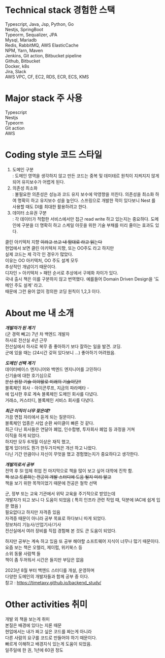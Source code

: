 # Technical stack 경험한 스택  
Typescript, Java, Jsp, Python, Go  
Nestjs, SpringBoot  
Typeorm, Sequalizer, JPA  
Mysql, Mariadb  
Redis, RabbitMQ, AWS ElasticCache  
NPM, Yarn, Maven  
Jenkins, Git action, Bitbucket pipeline  
Github, Bitbucket  
Docker, k8s  
Jira, Slack  
AWS VPC, CF, EC2, RDS, ECR, ECS, KMS  

# Major stack 주 사용  
Typescript  
Nestjs  
Typeorm  
Git action  
AWS  

# Coding style 코드 스타일   
1. 도메인 구분  
   : 도메인 영역을 생각하지 않고 만든 코드는 중복 및 데미테르 원칙이 지켜지지 않게되어 유지보수가 어렵게 된다.
2. 의존성 최소화  
   : 불필요한 의존성은 성능과 코드 유지 보수에 악영향을 끼친다. 의존성을 최소화 하여 명확히 하고 유지보수 성을 높인다. 스프링으로 개발한 적이 있다보니 Nest 를 사용할 때도 DI를 최대한 활용하려고 한다.
3. 데이터 소유권 구분  
   : 각 데이터가 적합한 서비스에서만 접근 read write 하고 있는지는 중요하다. 도메인에 구분을 더 명확히 하고 스케일 아웃을 위한 기술 부채를 미리 줄이는 효과도 있다.
   
클린 아키텍처 지향 ~~이라고 쓰고 내 맘대로 라고 읽는다~~  
현업에서 보면 클린 아키텍처 지향, 또는 OO주도 라고 하지만  
실제 코드는 제 각각 인 경우가 많았다.  
이유는 OO 아키텍처, OO 주도 설계 모두  
추상적인 개념이기 때문이다.  
디자인 > 아키텍처 > 패턴 순서로 추상에서 구체화 차이가 있다.  
국내 출시 책은 이를 구분하지 않고 번역했다. 예를들어 Domain Driven Design을 '도메인 주도 설계' 라고.  
때문에 그런 용어 없이 정의한 코딩 원칙이 1,2,3 이다.

# About me 내 소개  
***개발자가 된 계기***  
(군 경력 빼고) 7년 차 백엔드 개발자  
하사로 전산실 4년 근무  
전산실에서 하사로 복무 중 좋아하기 보다 잘하는 일을 발견. 코딩.  
군에 있을 때는 (24시간 갖혀 있다보니 ...) 좋아하기 어려웠음.

***도메인 선택 계기***  
데이터베이스 엔지니어와 백엔드 엔지니어를 고민하다  
신기술에 대한 호기심으로  
~~분산 원장 기술 이야말로 미래의 기술이닷!!~~  
블록체인 회사 - 아이콘루프, 지금의 파라메타 -  
에 입사한 후로 계속 블록체인 도메인 회사를 다녔다.  
거래소, 커스터디, 블록체인 서비스 회사를 다녔다.

***최근 이직이 너무 잦은데?***  
가끔 면접 자리에서 듣게 되는 질문이다.  
블록체인 업종은 사업 순환 싸이클이 빠른 것 같다.  
최근 다닌 회사들은 연달아 폐업, 인수합병, 투자회사 폐업 등 과정을 거쳐  
이직을 하게 되었다.  
하지만 모두 6개월 이상은 재직 했고,  
짧게 있더라도 뭔가 한두가지씩은 개선 하고 나왔다.  
다닌 기간 만큼이나 자신이 무엇을 했고 경험했는지가 중요하다고 생각한다.  

***개발자로서 공부***  
전역 후 SI 업체 취업 전 마지막으로 책을 많이 보고 싶어 대학에 진학 함.  
~~책 보고 토론하는 전공이 개발 스터디에 도움 될지 미리 알고~~  
책을 보기 위한 목적이었기 때문에 전공은 철학 선택

군, 정부 또는 교육 기관에서 위탁 교육을 주기적으로 받았는데  
개발자가 되고 보니 다 도움이 되었음 ( 특히 인프라 관련 작업 때, 덕분에 IAC에 쉽게 입문 했음 )  
필요없다고 하지만 자격증 있음  
자격증 때문이 아니라 공부 목표로 하다보니 따게 되었다.  
정보처리 기능사/산업기사/기사  
전산실에서 여러 장비를 직접 경험해 본 것도 큰 도움이 되었다.  

하지만 공부는 계속 하고 있음
또 공부 해야할 소프트웨어 지식이 너무나 많기 때문이다.  
요즘 보는 책은 오렐리, 제이펍, 위키북스 등  
소위 동물 사람책 들  
책이 좀 두꺼워서 시간은 들지만 부담은 없음  

2023년 8월 부터 백엔드 스터디를 개설, 운영하며  
다양한 도메인의 개발자들과 함께 공부 중 이다.  
참고 : https://timetaxy.github.io/backend_study/  

# Other activities 취미  
개발 외 책을 보는게 취미  
본질은 배경에 있다는 지론 때문  
현업에서는 내가 짜고 싶은 코드를 짜는게 아니라  
다른 사람의 요구를 코드로 만들어야 하기 때문이다.  
빠르게 이해하고 배경지식 있는게 도움이 되었음.  
일주일에 한 권, 1년에 60권 정도 